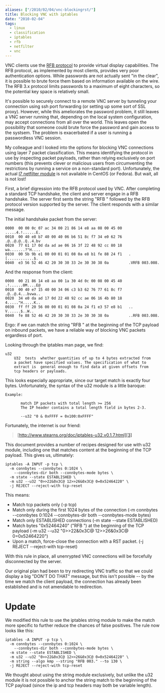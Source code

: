 ```yaml
---
aliases: ["/2010/02/04/vnc-blockingrst/"]
title: Blocking VNC with iptables
date: "2010-02-04"
tags:
  - linux
  - classification
  - iptables
  - rfb
  - netfilter
  - vnc
---
```


VNC clients use the [RFB protocol][1] to provide virtual display capabilities. The RFB protocol, as implemented by most clients, provides very poor authentication options. While passwords are not actually sent "in the clear", it is possible to brute force them based on information available on the wire. The RFB 3.x protocol limits passwords to a maximum of eight characters, so the potential key space is relatively small.

It's possible to securely connect to a remote VNC server by tunneling your connection using ssh port forwarding (or setting up some sort of SSL proxy). However, while this ameliorates the password problem, it still leaves a VNC server running that, depending on the local system configuration, may accept connections from all over the world. This leaves open the possibility that someone could brute force the password and gain access to the systsem. The problem is exacerbated if a user is running a passwordless VNC session.

My colleague and I looked into the options for blocking VNC connections using layer 7 packet classification. This means identifying the protocol in use by inspecting packet payloads, rather than relying exclusively on port numbers (this prevents clever or malicious users from circumventing the restrictions by running a service on a non-standard port). Unfortunately, the actual [l7 netfilter module][2] is not available in CentOS (or Fedora). But wait, all is not lost!

First, a brief digression into the RFB protocol used by VNC. After completing a standard TCP handshake, the client and server engage in a RFB handshake. The server first sents the string "RFB " followed by the RFB protocol version supported by the server. The client responds with a similar message.

The initial handshake packet from the server:
    
    
    0000  00 00 0c 07 ac 34 00 21 86 14 e8 aa 08 00 45 00   .....4.!......E.
    0010  00 40 e8 b7 40 00 40 06 b6 51 8c f7 34 e0 62 76   .@..@.@..Q..4.bv
    0020  77 61 17 0d da ad ae 06 16 3f 22 48 92 cc 80 18   wa.......?"H....
    0030  00 5b 9b e1 00 00 01 01 08 0a e8 b1 fe 88 24 f1   .[............$.
    0040  e3 56 52 46 42 20 30 30 33 2e 30 30 38 0a         .VRFB 003.008.
    

And the response from the client:
    
    
    0000  00 21 86 14 e8 aa 00 1a 30 4d 0c 00 08 00 45 40   .!......0M....E@
    0010  00 40 e7 15 40 00 34 06 c3 b3 62 76 77 61 8c f7   .@..@.4...bvwa..
    0020  34 e0 da ad 17 0d 22 48 92 cc ae 06 16 4b 80 18   4....."H.....K..
    0030  ff ff 20 56 00 00 01 01 08 0a 24 f1 e3 57 e8 b1   .. V......$..W..
    0040  fe 88 52 46 42 20 30 30 33 2e 30 30 38 0a         ..RFB 003.008.
    

Ergo: if we can match the string "RFB " at the beginning of the TCP payload on inbound packets, we have a reliable way of blocking VNC packets ergardless of port.

Looking through the iptables man page, we find:
    
    
    u32
        U32  tests  whether quantities of up to 4 bytes extracted from
        a packet have specified values. The specification of what to
        extract is  general enough to find data at given offsets from
        tcp headers or payloads.
    

This looks especially appropriate, since our target match is exactly four bytes. Unfortunately, the syntax of the u32 module is a little baroque:
    
    
    Example:
    
           match IP packets with total length >= 256
           The IP header contains a total length field in bytes 2-3.
    
           --u32 "0 & 0xFFFF = 0x100:0xFFFF"
    

Fortunately, the internet is our friend:

> [http://www.stearns.org/doc/iptables-u32.v0.1.7.html][3]

This document provides a number of recipes designed for use with u32 module, including one that matches content at the beginning of the TCP payload. This gives us, ultimately:
    
    
    iptables -A INPUT -p tcp \
      -m connbytes --connbytes 0:1024 \
        --connbytes-dir both --connbytes-mode bytes \
      -m state --state ESTABLISHED \
      -m u32 --u32 "0>>22&0x3C@ 12>>26&0x3C@ 0=0x52464220" \
      -j REJECT --reject-with tcp-reset
    

This means:

- Match tcp packets only (-p tcp)
- Match only during the first 1024 bytes of the connection (-m connbytes --connbytes 0:1024 --connbytes-dir both --connbytes-mode bytes)
- Match only ESTABLISHED connections (-m state --state ESTABLISHED)
- Match bytes "0x52464240" ("RFB ") at the beginning of the TCP payload (-m u32 --u32 "0>>22&0x3C@ 12>>26&0x3C@ 0=0x52464220")
- Upon a match, force-close the connection with a RST packet. (-j REJECT --reject-with tcp-reset)

With this rule in place, all unenrypted VNC connections will be forcefully disconnected by the server.

Our original plan had been to try redirecting VNC traffic so that we could display a big "DON'T DO THAT" message, but this isn't possible -- by the time we match the client payload, the connection has already been established and is not amendable to redirection.

# Update

We modified this rule to use the iptables string module to make the match more specific to further reduce the chances of false positives. The rule now looks like this:
    
    
    iptables -A INPUT -p tcp \
      -m connbytes --connbytes 0:1024 \
        --connbytes-dir both --connbytes-mode bytes \
      -m state --state ESTABLISHED \
      -m u32 --u32 "0>>22&0x3C@ 12>>26&0x3C@ 0=0x52464220" \
      -m string --algo kmp --string "RFB 003." --to 130 \
      -j REJECT --reject-with tcp-reset
    

We thought about using the string module exclusively, but unlike the u32 module it is not possible to anchor the string match to the beginning of the TCP payload (since the ip and tcp headers may both be variable length).

[1]: http://www.realvnc.com/docs/rfbproto.pdf
[2]: http://l7-filter.sourceforge.net/
[3]: http://www.stearns.org/doc/iptables-u32.v0.1.7.html

